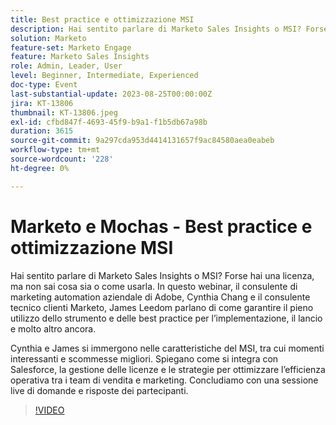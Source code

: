 ```yaml
---
title: Best practice e ottimizzazione MSI
description: Hai sentito parlare di Marketo Sales Insights o MSI? Forse hai una licenza, ma non sai cosa sia o come usarla. In questo webinar, James Leedom, Marketing Automation Business Advisor di Adobe, Cynthia Chang e Marketo Customer Technical Advisor, illustra come garantire il pieno utilizzo dello strumento e delle best practice per l'implementazione, il lancio e molto altro ancora.Cynthia e James si immergono nelle caratteristiche di MSI, inclusi momenti interessanti e best bets. Spiegano come si integra con Salesforce, la gestione delle licenze e le strategie per ottimizzare l’efficienza operativa tra i team di vendita e marketing. Concludiamo con una sessione live di domande e risposte dei partecipanti.
solution: Marketo
feature-set: Marketo Engage
feature: Marketo Sales Insights
role: Admin, Leader, User
level: Beginner, Intermediate, Experienced
doc-type: Event
last-substantial-update: 2023-08-25T00:00:00Z
jira: KT-13806
thumbnail: KT-13806.jpeg
exl-id: cfbd847f-4693-45f9-b9a1-f1b5db67a98b
duration: 3615
source-git-commit: 9a297cda953d4414131657f9ac84580aea0eabeb
workflow-type: tm+mt
source-wordcount: '228'
ht-degree: 0%

---
```


# Marketo e Mochas - Best practice e ottimizzazione MSI

Hai sentito parlare di Marketo Sales Insights o MSI? Forse hai una licenza, ma non sai cosa sia o come usarla. In questo webinar, il consulente di marketing automation aziendale di Adobe, Cynthia Chang e il consulente tecnico clienti Marketo, James Leedom parlano di come garantire il pieno utilizzo dello strumento e delle best practice per l’implementazione, il lancio e molto altro ancora.

Cynthia e James si immergono nelle caratteristiche del MSI, tra cui momenti interessanti e scommesse migliori. Spiegano come si integra con Salesforce, la gestione delle licenze e le strategie per ottimizzare l’efficienza operativa tra i team di vendita e marketing. Concludiamo con una sessione live di domande e risposte dei partecipanti.

>[!VIDEO](https://video.tv.adobe.com/v/3422797?learn=on)

